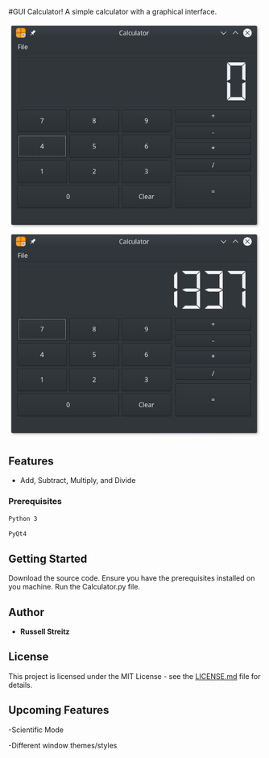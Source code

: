 #GUI Calculator!
A simple calculator with a graphical interface.

![first screenshot](imgs/Screenshot.png?raw=true "GUI Calculator")	![second screenshot](imgs/Screenshot1.png?raw=true "GUI Calculator")

## Features
- Add, Subtract, Multiply, and Divide

### Prerequisites
```
Python 3
```
```
PyQt4
```

## Getting Started

Download the source code. Ensure you have the prerequisites installed on you machine. Run the Calculator.py file.

## Author
* **Russell Streitz**

## License
This project is licensed under the MIT License - see the [LICENSE.md](LICENSE.md) file for details.

## Upcoming Features
-Scientific Mode

-Different window themes/styles
